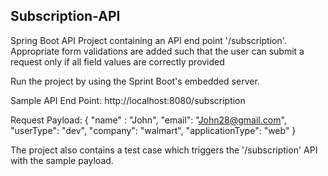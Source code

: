 ## Subscription-API
Spring Boot API Project containing an API end point '/subscription'.
Appropriate form validations are added such that the user can submit a request only if all field values are correctly provided

Run the project by using the Sprint Boot's embedded server.

Sample API End Point: http://localhost:8080/subscription

Request Payload: 
{
    "name" : "John",
    "email": "John28@gmail.com",
    "userType": "dev",
    "company": "walmart",
    "applicationType": "web"
}

The project also contains a test case which triggers the '/subscription' API with the sample payload.